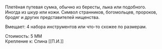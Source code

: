 Плетёная путевая сумка, обычно из бересты, лыка или подобного. Иногда из шкур или кожи. Символ странников, богомольцев, пророков, бродяг и других представителей нищенства.

Вмещает: 4 набора инструментов или что-то схожее по размерам.<br>

Стоимость: 5 ММ<br>
Крепление к: Спина [[П.И.]]<br>